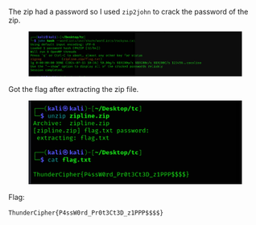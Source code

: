 The zip had a password so I used `zip2john` to crack the password of the zip.

<figure><img src="../src/Forensics/ZipLine/Pass.png"></figure>

Got the flag after extracting the zip file.

<figure><img src="../src/Forensics/ZipLine/Flag.png"></figure>

Flag:
```
ThunderCipher{P4ssW0rd_Pr0t3Ct3D_z1PPP$$$$}
```